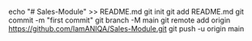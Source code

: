 echo "# Sales-Module" >> README.md
git init
git add README.md
git commit -m "first commit"
git branch -M main
git remote add origin https://github.com/IamANIQA/Sales-Module.git
git push -u origin main